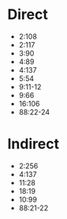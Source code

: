 # Direct

- 2:108
- 2:117
- 3:90
- 4:89
- 4:137
- 5:54
- 9:11-12
- 9:66
- 16:106
- 88:22-24

# Indirect
- 2:256
- 4:137
- 11:28
- 18:19
- 10:99
- 88:21-22
